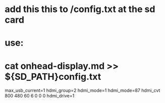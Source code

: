 # add this this to /config.txt at the sd card
# use:
#   cat onhead-display.md >> ${SD_PATH}config.txt
  max_usb_current=1
  hdmi_group=2
  hdmi_mode=1
  hdmi_mode=87
  hdmi_cvt 800 480 60 6 0 0 0
  hdmi_drive=1
